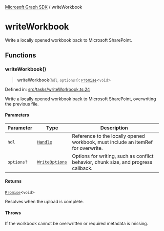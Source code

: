 [Microsoft Graph SDK](README.md) / writeWorkbook

# writeWorkbook

Write a locally opened workbook back to Microsoft SharePoint.

## Functions

### writeWorkbook()

> **writeWorkbook**(`hdl`, `options?`): [`Promise`](https://developer.mozilla.org/docs/Web/JavaScript/Reference/Global_Objects/Promise)\<`void`\>

Defined in: [src/tasks/writeWorkbook.ts:24](https://github.com/Future-Secure-AI/sharepoint-workbook/blob/main/src/tasks/writeWorkbook.ts#L24)

Write a locally opened workbook back to Microsoft SharePoint, overwriting the previous file.

#### Parameters

| Parameter | Type | Description |
| ------ | ------ | ------ |
| `hdl` | [`Handle`](Handle.md#handle) | Reference to the locally opened workbook, must include an itemRef for overwrite. |
| `options?` | [`WriteOptions`](WriteOptions.md#writeoptions) | Options for writing, such as conflict behavior, chunk size, and progress callback. |

#### Returns

[`Promise`](https://developer.mozilla.org/docs/Web/JavaScript/Reference/Global_Objects/Promise)\<`void`\>

Resolves when the upload is complete.

#### Throws

If the workbook cannot be overwritten or required metadata is missing.
